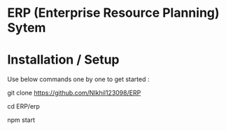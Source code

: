 # ERP (Enterprise Resource Planning) Sytem

# Installation / Setup
Use below commands one by one to get started :

git clone https://github.com/NIkhil123098/ERP

cd ERP/erp

npm start



